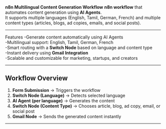 **n8n Multilingual Content Generation Workflow**
**n8n workflow** that automates content generation using **AI Agents**.  
It supports multiple languages (English, Tamil, German, French) and multiple content types (articles, blogs, ad copies, emails, and social posts).  

---

Features
   -Generate content automatically using AI Agents  
   -Multilingual support: English, Tamil, German, French  
   -Smart routing with a **Switch Node** based on language and content type  
   -Instant delivery using **Gmail Integration**  
   -Scalable and customizable for marketing, startups, and creators  

---

## Workflow Overview
1. **Form Submission** → Triggers the workflow  
2. **Switch Node (Language)** → Detects selected language  
3. **AI Agent (per language)** → Generates the content  
4. **Switch Node (Content Type)** → Chooses article, blog, ad copy, email, or social post  
5. **Gmail Node** → Sends the generated content instantly  

---

